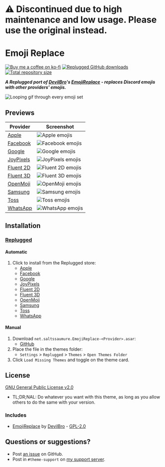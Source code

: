 [preview-animate]:  https://minidiscordthemes.github.io/EmojiReplace/preview/animated.avif
[preview-apple]:    https://minidiscordthemes.github.io/EmojiReplace/preview/Apple.avif
[preview-facebook]: https://minidiscordthemes.github.io/EmojiReplace/preview/Facebook.avif
[preview-google]:   https://minidiscordthemes.github.io/EmojiReplace/preview/Google.avif
[preview-joypixels]:https://minidiscordthemes.github.io/EmojiReplace/preview/JoyPixels.avif
[preview-fluent2d]: https://minidiscordthemes.github.io/EmojiReplace/preview/Fluent2D.avif
[preview-fluent3d]: https://minidiscordthemes.github.io/EmojiReplace/preview/Fluent3D.avif
[preview-openmoji]: https://minidiscordthemes.github.io/EmojiReplace/preview/OpenMoji.avif
[preview-samsung]:  https://minidiscordthemes.github.io/EmojiReplace/preview/Samsung.avif
[preview-toss]:     https://minidiscordthemes.github.io/EmojiReplace/preview/Toss.avif
[preview-whatsapp]: https://minidiscordthemes.github.io/EmojiReplace/preview/WhatsApp.avif

[discord]:          https://discord.gg/uy8nKQVatp

[Replugged]:        https://replugged.dev/

[shield-donate]:    https://img.shields.io/badge/Donate-ko--fi-orange?style=flat-square&logo=kofi&logoColor=orange
[ko-fi]:            https://ko-fi.com/saltssaumure "Buy me a coffee!"

[shield-asar-dl]:   https://img.shields.io/github/downloads/MiniDiscordThemes/EmojiReplace/total?color=purple&label=Downloads&style=flat-square
[shield-repo-size]: https://img.shields.io/github/repo-size/MiniDiscordThemes/EmojiReplace?label=Repository&style=flat-square "Total size"

[github]:           https://github.com/MiniDiscordThemes/EmojiReplace
[issues]:           https://github.com/MiniDiscordThemes/EmojiReplace/issues
[license]:          https://github.com/MiniDiscordThemes/EmojiReplace/blob/main/LICENSE

[er]:               https://github.com/mwittrien/BetterDiscordAddons/tree/master/Themes/EmojiReplace
[er-author]:        https://github.com/mwittrien
[er-license]:       https://github.com/mwittrien/BetterDiscordAddons/blob/master/LICENSE

[release-rp-apple]:     https://replugged.dev/store/net.saltssaumure.EmojiReplace-Apple "Replugged store page"
[release-rp-facebook]:  https://replugged.dev/store/net.saltssaumure.EmojiReplace-Facebook "Replugged store page"
[release-rp-google]:    https://replugged.dev/store/net.saltssaumure.EmojiReplace-Google "Replugged store page"
[release-rp-joypixels]: https://replugged.dev/store/net.saltssaumure.EmojiReplace-JoyPixels "Replugged store page"
[release-rp-fluent2d]:  https://replugged.dev/store/net.saltssaumure.EmojiReplace-Microsoft "Replugged store page"
[release-rp-fluent3d]:  https://replugged.dev/store/net.saltssaumure.EmojiReplace-Fluent3D "Replugged store page"
[release-rp-openmoji]:  https://replugged.dev/store/net.saltssaumure.EmojiReplace-OpenMoji "Replugged store page"
[release-rp-samsung]:   https://replugged.dev/store/net.saltssaumure.EmojiReplace-Samsung "Replugged store page"
[release-rp-toss]:      https://replugged.dev/store/net.saltssaumure.EmojiReplace-Toss "Replugged store page"
[release-rp-whatsapp]:  https://replugged.dev/store/net.saltssaumure.EmojiReplace-WhatsApp "Replugged store page"
[release-rp-gh]:        https://github.com/MiniDiscordThemes/EmojiReplace/releases/latest "Get latest release"

# ⚠️ Discontinued due to high maintenance and low usage. Please use the original instead.

# Emoji Replace
[![Buy me a coffee on ko-fi][shield-donate]][ko-fi]
[![Replugged GitHub downloads][shield-asar-dl]][release-rp-gh]
[![Total repository size][shield-repo-size]][github]

***A Replugged port of [DevilBro][er-author]'s [EmojiReplace][er] - replaces Discord emojis with other providers' emojis.***

![Looping gif through every emoji set][preview-animate]

## Previews

| Provider                          | Screenshot                             |
| --------------------------------- | -------------------------------------- |
| [Apple][release-rp-apple]         | ![Apple emojis][preview-apple]         |
| [Facebook][release-rp-facebook]   | ![Facebook emojis][preview-facebook]   |
| [Google][release-rp-google]       | ![Google emojis][preview-google]       |
| [JoyPixels][release-rp-joypixels] | ![JoyPixels emojis][preview-joypixels] |
| [Fluent 2D][release-rp-fluent2d]  | ![Fluent 2D emojis][preview-fluent2d]  |
| [Fluent 3D][release-rp-fluent3d]  | ![Fluent 3D emojis][preview-fluent3d]  |
| [OpenMoji][release-rp-openmoji]   | ![OpenMoji emojis][preview-openmoji]   |
| [Samsung][release-rp-samsung]     | ![Samsung emojis][preview-samsung]     |
| [Toss][release-rp-toss]           | ![Toss emojis][preview-toss]           |
| [WhatsApp][release-rp-whatsapp]   | ![WhatsApp emojis][preview-whatsapp]   |

## Installation

### [Replugged][Replugged]
#### Automatic
1. Click to install from the Replugged store:
    - [Apple][release-rp-apple]
    - [Facebook][release-rp-facebook]
    - [Google][release-rp-google]
    - [JoyPixels][release-rp-joypixels]
    - [Fluent 2D][release-rp-fluent2d]
    - [Fluent 3D][release-rp-fluent3d]
    - [OpenMoji][release-rp-openmoji]
    - [Samsung][release-rp-samsung]
    - [Toss][release-rp-toss]
    - [WhatsApp][release-rp-whatsapp]
#### Manual
1. Download `net.saltssaumure.EmojiReplace-<Provider>.asar`:
    - [GitHub][release-rp-gh]
2. Place the file in the themes folder:
    - `Settings` > `Replugged` > `Themes` > `Open Themes Folder`
3. Click `Load Missing Themes` and toggle on the theme card.

## License
[GNU General Public License v2.0][license]
- <span title="Too long; didn't read; not a lawyer">TL;DR;NAL</span>: Do whatever you want with this theme, as long as you allow others to do the same with your version.

### Includes
- [EmojiReplace][er] by [DevilBro][er-author] - [GPL-2.0][er-license]

## Questions or suggestions?
- Post [an issue][issues] on GitHub.
- Post in `#theme-support` on [my support server][discord].

